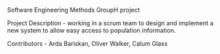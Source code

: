 Software Engineering Methods GroupH project


Project Description - working in a scrum team to design and implement a new system to allow easy access to population information. 


Contributors - Arda Bariskan, Oliver Walker, Calum Glass

